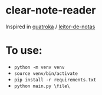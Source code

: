 # clear-note-reader

Inspired in [quatroka](https://github.com/quatroka) / [leitor-de-notas](https://github.com/quatroka/leitor-de-notas)

# To use:
- `python -m venv venv`
- `source venv/bin/activate`
- `pip install -r requirements.txt`
- `python main.py \file\`
